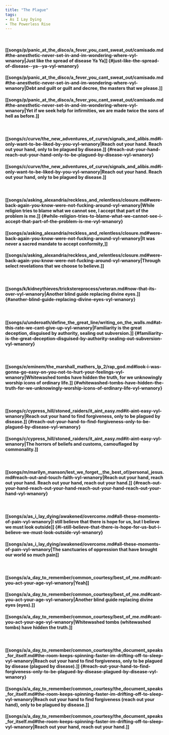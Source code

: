 ```yaml
---
title: "The Plague"
tags:
- As I Lay Dying
- The Powerless Rise
---
```

&nbsp;
#### [[songs/p/panic_at_the_disco/a_fever_you_cant_sweat_out/camisado.md#the-anesthetic-never-set-in-and-im-wondering-where-vyl-wnanory|Just like the spread of disease  Ya  Ya]] {#just-like-the-spread-of-disease--ya--ya-vyl-wnanory}
#### [[songs/p/panic_at_the_disco/a_fever_you_cant_sweat_out/camisado.md#the-anesthetic-never-set-in-and-im-wondering-where-vyl-wnanory|Debt and guilt or guilt and decree, the masters that we please.]]
#### [[songs/p/panic_at_the_disco/a_fever_you_cant_sweat_out/camisado.md#the-anesthetic-never-set-in-and-im-wondering-where-vyl-wnanory|Yet if we seek help for infirmities, we are made twice the sons of hell as before.]]
&nbsp;
#### [[songs/c/curve/the_new_adventures_of_curve/signals_and_alibis.md#i-only-want-to-be-liked-by-you-vyl-wnanory|Reach out your hand. Reach out your hand, only to be plagued by disease.]] {#reach-out-your-hand-reach-out-your-hand-only-to-be-plagued-by-disease-vyl-wnanory}
#### [[songs/c/curve/the_new_adventures_of_curve/signals_and_alibis.md#i-only-want-to-be-liked-by-you-vyl-wnanory|Reach out your hand. Reach out your hand, only to be plagued by disease.]]
&nbsp;
#### [[songs/a/asking_alexandria/reckless_and_relentless/closure.md#were-back-again-you-know-were-not-fucking-around-vyl-wnanory|While religion tries to blame what we cannot see, I accept that part of the problem is me.]] {#while-religion-tries-to-blame-what-we-cannot-see-i-accept-that-part-of-the-problem-is-me-vyl-wnanory}
#### [[songs/a/asking_alexandria/reckless_and_relentless/closure.md#were-back-again-you-know-were-not-fucking-around-vyl-wnanory|It was never a sacred mandate to accept conformity,]]
#### [[songs/a/asking_alexandria/reckless_and_relentless/closure.md#were-back-again-you-know-were-not-fucking-around-vyl-wnanory|Through select revelations that we choose to believe.]]
&nbsp;
#### [[songs/k/kidneythieves/trickstereprocess/veteran.md#now-that-its-over-vyl-wnanory|Another blind guide replacing divine eyes.]] {#another-blind-guide-replacing-divine-eyes-vyl-wnanory}
&nbsp;
#### [[songs/u/underoath/define_the_great_line/writing_on_the_walls.md#at-this-rate-we-cant-give-up-vyl-wnanory|Familiarity is the great deception, disguised by authority, sealing out subversion.]] {#familiarity-is-the-great-deception-disguised-by-authority-sealing-out-subversion-vyl-wnanory}
&nbsp;
#### [[songs/e/eminem/the_marshall_mathers_lp_2/rap_god.md#look-i-was-gonna-go-easy-on-you-not-to-hurt-your-feelings-vyl-wnanory|Whitewashed tombs have hidden the truth, for we unknowingly worship icons of ordinary life.]] {#whitewashed-tombs-have-hidden-the-truth-for-we-unknowingly-worship-icons-of-ordinary-life-vyl-wnanory}
&nbsp;
#### [[songs/c/cypress_hill/stoned_raiders/it_aint_easy.md#it-aint-easy-vyl-wnanory|Reach out your hand to find forgiveness, only to be plagued by disease.]] {#reach-out-your-hand-to-find-forgiveness-only-to-be-plagued-by-disease-vyl-wnanory}
#### [[songs/c/cypress_hill/stoned_raiders/it_aint_easy.md#it-aint-easy-vyl-wnanory|The horrors of beliefs and customs, camouflaged by commonality.]]
&nbsp;
#### [[songs/m/marilyn_manson/lest_we_forget__the_best_of/personal_jesus.md#reach-out-and-touch-faith-vyl-wnanory|Reach out your hand, reach out your hand. Reach out your hand, reach out your hand.]] {#reach-out-your-hand-reach-out-your-hand-reach-out-your-hand-reach-out-your-hand-vyl-wnanory}
&nbsp;
#### [[songs/a/as_i_lay_dying/awakened/overcome.md#all-these-moments-of-pain-vyl-wnanory|I still believe that there is hope for us, but I believe we must look outside]] {#i-still-believe-that-there-is-hope-for-us-but-i-believe-we-must-look-outside-vyl-wnanory}
#### [[songs/a/as_i_lay_dying/awakened/overcome.md#all-these-moments-of-pain-vyl-wnanory|The sanctuaries of oppression that have brought our world so much pain]]
&nbsp;
#### [[songs/a/a_day_to_remember/common_courtesy/best_of_me.md#cant-you-act-your-age-vyl-wnanory|Yeah]]
#### [[songs/a/a_day_to_remember/common_courtesy/best_of_me.md#cant-you-act-your-age-vyl-wnanory|Another blind guide replacing divine eyes (eyes).]]
#### [[songs/a/a_day_to_remember/common_courtesy/best_of_me.md#cant-you-act-your-age-vyl-wnanory|Whitewashed tombs (whitewashed tombs) have hidden the truth.]]
&nbsp;
#### [[songs/a/a_day_to_remember/common_courtesy/the_document_speaks_for_itself.md#the-room-keeps-spinning-faster-im-drifting-off-to-sleep-vyl-wnanory|Reach out your hand to find forgiveness, only to be plagued by disease (plagued by disease).]] {#reach-out-your-hand-to-find-forgiveness-only-to-be-plagued-by-disease-plagued-by-disease-vyl-wnanory}
#### [[songs/a/a_day_to_remember/common_courtesy/the_document_speaks_for_itself.md#the-room-keeps-spinning-faster-im-drifting-off-to-sleep-vyl-wnanory|Reach out your hand to find forgiveness (reach out your hand), only to be plagued by disease.]]
#### [[songs/a/a_day_to_remember/common_courtesy/the_document_speaks_for_itself.md#the-room-keeps-spinning-faster-im-drifting-off-to-sleep-vyl-wnanory|Reach out your hand, reach out your hand.]]

